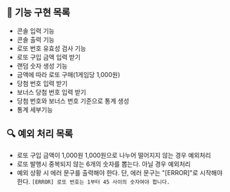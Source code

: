 ## 🚀 기능 구현 목록
- 콘솔 입력 기능
- 콘솔 출력 기능
- 로또 번호 유효성 검사 기능
- 로또 구입 금액 입력 받기
- 랜덤 숫자 생성 기능
- 금액에 따라 로또 구매(1게임당 1,000원)
- 당첨 번호 입력 받기
- 보너스 당첨 번호 입력 받기
- 당첨 번호와 보너스 번호 기준으로 통계 생성
- 통계 세부기능


## 🔍 예외 처리 목록
- 로또 구입 금액이 1,000원 1,000원으로 나누어 떨어지지 않는 경우 예외처리
- 로또 발행시 중복되지 않는 6개의 숫자를 뽑는다. 아닐 경우 예외처리
- 예외 상황 시 에러 문구를 출력해야 한다. 단, 에러 문구는 "[ERROR]"로 시작해야 한다.
```[ERROR] 로또 번호는 1부터 45 사이의 숫자여야 합니다.```

